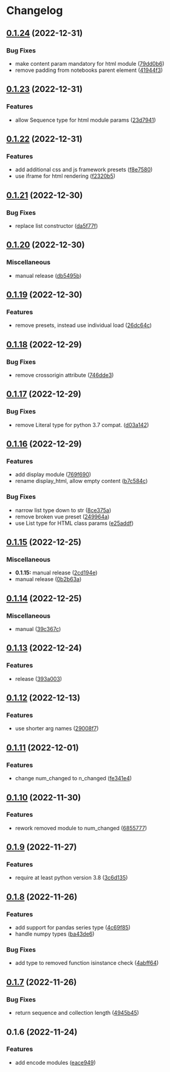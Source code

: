 # Changelog

## [0.1.24](https://github.com/n6ai/n6py/compare/v0.1.23...v0.1.24) (2022-12-31)


### Bug Fixes

* make content param mandatory for html module ([79dd0b6](https://github.com/n6ai/n6py/commit/79dd0b60dc34d188dd5ac85050c4d1d83201c446))
* remove padding from notebooks parent element ([41944f3](https://github.com/n6ai/n6py/commit/41944f3acb3e575fe6a987c13464be67f78b7c15))

## [0.1.23](https://github.com/n6ai/n6py/compare/v0.1.22...v0.1.23) (2022-12-31)


### Features

* allow Sequence type for html module params ([23d7941](https://github.com/n6ai/n6py/commit/23d794138e0ca7adfc8a541e771265eb29e1f18e))

## [0.1.22](https://github.com/n6ai/n6py/compare/v0.1.21...v0.1.22) (2022-12-31)


### Features

* add additional css and js framework presets ([f8e7580](https://github.com/n6ai/n6py/commit/f8e7580bd377ce13bdad717b61f630190cd7233a))
* use iframe for html rendering ([f2320b5](https://github.com/n6ai/n6py/commit/f2320b5384e359da174c2768b4e0ddd67889d6a6))

## [0.1.21](https://github.com/n6ai/n6py/compare/v0.1.20...v0.1.21) (2022-12-30)


### Bug Fixes

* replace list constructor ([da5f77f](https://github.com/n6ai/n6py/commit/da5f77ff6d62440576d83e82effa480084c18787))

## [0.1.20](https://github.com/n6ai/n6py/compare/v0.1.19...v0.1.20) (2022-12-30)


### Miscellaneous

* manual release ([db5495b](https://github.com/n6ai/n6py/commit/db5495bdf8f96e947065f9442475fc3b6d4b9d97))

## [0.1.19](https://github.com/n6ai/n6py/compare/v0.1.18...v0.1.19) (2022-12-30)


### Features

* remove presets, instead use individual load ([26dc64c](https://github.com/n6ai/n6py/commit/26dc64c65848c0ee07ef700dde085fe6c5743f42))

## [0.1.18](https://github.com/n6ai/n6py/compare/v0.1.17...v0.1.18) (2022-12-29)


### Bug Fixes

* remove crossorigin attribute ([746dde3](https://github.com/n6ai/n6py/commit/746dde355f344c5ebd483811cc295b734a688941))

## [0.1.17](https://github.com/n6ai/n6py/compare/v0.1.16...v0.1.17) (2022-12-29)


### Bug Fixes

* remove Literal type for python 3.7 compat. ([d03a142](https://github.com/n6ai/n6py/commit/d03a142f0b166da43ee6a9f5017dda172aa0dc71))

## [0.1.16](https://github.com/n6ai/n6py/compare/v0.1.15...v0.1.16) (2022-12-29)


### Features

* add display module ([769f690](https://github.com/n6ai/n6py/commit/769f6903329e8b59f72253b34e9068d3c2adeaf1))
* rename display_html, allow empty content ([b7c584c](https://github.com/n6ai/n6py/commit/b7c584c510fd2fca74bbc28fc9109f83a6bfe9c0))


### Bug Fixes

* narrow list type down to str ([8ce375a](https://github.com/n6ai/n6py/commit/8ce375a27d2d6f7be02c6c1263bb378a919aae6b))
* remove broken vue preset ([249964a](https://github.com/n6ai/n6py/commit/249964a9ec55b2e54b29783742bd1fdbbadef401))
* use List type for HTML class params ([e25addf](https://github.com/n6ai/n6py/commit/e25addf87e94fc48a3b6488c53a83450485ed7d9))

## [0.1.15](https://github.com/n6ai/n6py/compare/v0.1.14...v0.1.15) (2022-12-25)


### Miscellaneous

* **0.1.15:** manual release ([2cd194e](https://github.com/n6ai/n6py/commit/2cd194ebd48585baf163306b294280535f22dccc))
* manual release ([0b2b63a](https://github.com/n6ai/n6py/commit/0b2b63aafbe9e69a007427de45367df651302c4d))

## [0.1.14](https://github.com/n6ai/n6py/compare/v0.1.13...v0.1.14) (2022-12-25)


### Miscellaneous

* manual ([39c367c](https://github.com/n6ai/n6py/commit/39c367c7c1081aecf674b572a8a9c12fb92868e5))

## [0.1.13](https://github.com/n6ai/n6py/compare/v0.1.12...v0.1.13) (2022-12-24)


### Features

* release ([393a003](https://github.com/n6ai/n6py/commit/393a003bfc13c96070f945fc0a7d21be7c65041c))

## [0.1.12](https://github.com/n6ai/n6py/compare/v0.1.11...v0.1.12) (2022-12-13)


### Features

* use shorter arg names ([29008f7](https://github.com/n6ai/n6py/commit/29008f7ddd8eb582d7ec16abc9010e8a06e1160c))

## [0.1.11](https://github.com/n6ai/n6py/compare/v0.1.10...v0.1.11) (2022-12-01)


### Features

* change num_changed to n_changed ([fe341e4](https://github.com/n6ai/n6py/commit/fe341e4eb235025e38862a9055e0cd0b856fc5d3))

## [0.1.10](https://github.com/n6ai/n6py/compare/v0.1.9...v0.1.10) (2022-11-30)


### Features

* rework removed module to num_changed ([6855777](https://github.com/n6ai/n6py/commit/6855777db1c078160799b273a79e8f7288391f26))

## [0.1.9](https://github.com/n6ai/n6py/compare/v0.1.8...v0.1.9) (2022-11-27)


### Features

* require at least python version 3.8 ([3c6d135](https://github.com/n6ai/n6py/commit/3c6d135b759e795181492be7a6c983d1d7a86e76))

## [0.1.8](https://github.com/n6ai/n6py/compare/v0.1.7...v0.1.8) (2022-11-26)


### Features

* add support for pandas series type ([4c69f85](https://github.com/n6ai/n6py/commit/4c69f85017f1ff768daa35f0f3852a2d949bab6e))
* handle numpy types ([ba43de6](https://github.com/n6ai/n6py/commit/ba43de67eb18f0b2f6314e732b1dd939af419923))


### Bug Fixes

* add type to removed function isinstance check ([4abff64](https://github.com/n6ai/n6py/commit/4abff64e4ce929286fcc32406f86f272fe4c6b0d))

## [0.1.7](https://github.com/n6ai/n6py/compare/v0.1.6...v0.1.7) (2022-11-26)


### Bug Fixes

* return sequence and collection length ([4945b45](https://github.com/n6ai/n6py/commit/4945b45291ee2cdc7c5cfc1609228e7f94ef1f90))

## 0.1.6 (2022-11-24)


### Features

* add encode modules ([eace949](https://github.com/n6ai/n6py/commit/eace94963b6fdc7a5baa82a6897d5135eebc2302))
